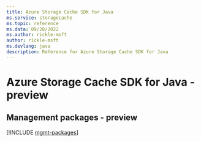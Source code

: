 ```yaml
---
title: Azure Storage Cache SDK for Java
ms.service: storagecache
ms.topic: reference
ms.data: 09/28/2022
ms.author: rickle-msft
author: rickle-msft
ms.devlang: java
description: Reference for Azure Storage Cache SDK for Java
---
```

# Azure Storage Cache SDK for Java - preview

## Management packages - preview
[!INCLUDE [mgmt-packages](storage-cache-mgmt-index.md)]
